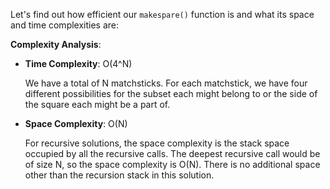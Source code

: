 <!--title={Matchsticks to Square: Complexity Analysis}-->

Let's find out how efficient our `makespare()` function is and what its space and time complexities are:

**Complexity Analysis**:

- **Time Complexity**: O(4^N) 

  We have a total of N matchsticks. For each matchstick, we have four different possibilities for the subset each might belong to or the side of the square each might be a part of.

- **Space Complexity**: O(N)

  For recursive solutions, the space complexity is the stack space occupied by all the recursive calls. The deepest recursive call would be of size N, so the space complexity is O(N). There is no additional space other than the recursion stack in this solution.